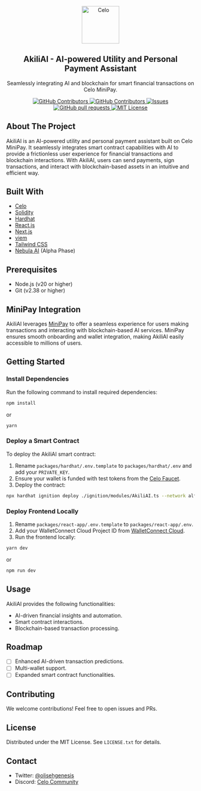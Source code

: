 <p align="center">
  <img width="100px" src="https://github.com/celo-org/celo-composer/blob/main/images/readme/celo_isotype.svg" align="center" alt="Celo" />
 <h2 align="center">AkiliAI - AI-powered Utility and Personal Payment Assistant</h2>
 <p align="center">Seamlessly integrating AI and blockchain for smart financial transactions on Celo MiniPay.</p>
</p>
  <p align="center">
    <a href="https://github.com/your-repo/akiliai/graphs/stars">
      <img alt="GitHub Contributors" src="https://img.shields.io/github/stars/your-repo/akiliai?color=FCFF52" />
    </a>
    <a href="https://github.com/your-repo/akiliai/graphs/contributors">
      <img alt="GitHub Contributors" src="https://img.shields.io/github/contributors/your-repo/akiliai?color=E7E3D4" />
    </a>
    <a href="https://github.com/your-repo/akiliai/issues">
      <img alt="Issues" src="https://img.shields.io/github/issues/your-repo/akiliai?color=E7E3D4" />
    </a>
    <a href="https://github.com/your-repo/akiliai/pulls">
      <img alt="GitHub pull requests" src="https://img.shields.io/github/issues-pr/your-repo/akiliai?color=E7E3D4" />
    </a>
    <a href="https://opensource.org/license/mit/">
      <img alt="MIT License" src="https://img.shields.io/badge/License-MIT-yellow.svg" />
    </a>
  </p>
</p>

## About The Project

AkiliAI is an AI-powered utility and personal payment assistant built on Celo MiniPay. It seamlessly integrates smart contract capabilities with AI to provide a frictionless user experience for financial transactions and blockchain interactions. With AkiliAI, users can send payments, sign transactions, and interact with blockchain-based assets in an intuitive and efficient way.

## Built With

- [Celo](https://celo.org/)
- [Solidity](https://docs.soliditylang.org/)
- [Hardhat](https://hardhat.org/)
- [React.js](https://reactjs.org/)
- [Next.js](https://nextjs.org/)
- [viem](https://viem.sh/)
- [Tailwind CSS](https://tailwindcss.com/)
- [Nebula AI](https://nebula.com/) (Alpha Phase)

## Prerequisites

- Node.js (v20 or higher)
- Git (v2.38 or higher)

## MiniPay Integration

AkiliAI leverages [MiniPay](https://www.opera.com/products/minipay) to offer a seamless experience for users making transactions and interacting with blockchain-based AI services. MiniPay ensures smooth onboarding and wallet integration, making AkiliAI easily accessible to millions of users.

## Getting Started

### Install Dependencies

Run the following command to install required dependencies:

```bash
npm install
```

or

```bash
yarn
```

### Deploy a Smart Contract

To deploy the AkiliAI smart contract:

1. Rename `packages/hardhat/.env.template` to `packages/hardhat/.env` and add your `PRIVATE_KEY`.
2. Ensure your wallet is funded with test tokens from the [Celo Faucet](https://faucet.celo.org/alfajores).
3. Deploy the contract:

```bash
npx hardhat ignition deploy ./ignition/modules/AkiliAI.ts --network alfajores
```

### Deploy Frontend Locally

1. Rename `packages/react-app/.env.template` to `packages/react-app/.env`.
2. Add your WalletConnect Cloud Project ID from [WalletConnect Cloud](https://cloud.walletconnect.com/).
3. Run the frontend locally:

```bash
yarn dev
```

or

```bash
npm run dev
```

## Usage

AkiliAI provides the following functionalities:
- AI-driven financial insights and automation.
- Smart contract interactions.
- Blockchain-based transaction processing.

## Roadmap

- [ ] Enhanced AI-driven transaction predictions.
- [ ] Multi-wallet support.
- [ ] Expanded smart contract functionalities.

## Contributing

We welcome contributions! Feel free to open issues and PRs.

## License

Distributed under the MIT License. See `LICENSE.txt` for details.

## Contact

- Twitter: [@olisehgenesis](https://twitter.com/illmindofbanana)
- Discord: [Celo Community](https://discord.com/invite/celo)

